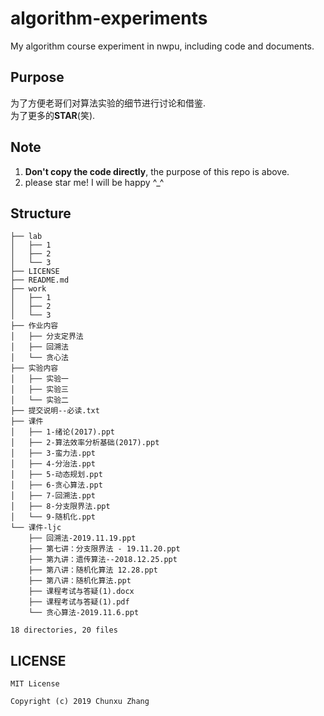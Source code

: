 # algorithm-experiments
My algorithm course experiment in nwpu, including code and documents.  

## Purpose
为了方便老哥们对算法实验的细节进行讨论和借鉴.  
为了更多的**STAR**(笑).  

## Note
1. **Don't copy the code directly**, the purpose of this repo is above.
2. please star me! I will be happy ^\_^  

## Structure
```
├── lab
│   ├── 1
│   ├── 2
│   └── 3
├── LICENSE
├── README.md
├── work
│   ├── 1
│   ├── 2
│   └── 3
├── 作业内容
│   ├── 分支定界法
│   ├── 回溯法
│   └── 贪心法
├── 实验内容
│   ├── 实验一
│   ├── 实验三
│   └── 实验二
├── 提交说明--必读.txt
├── 课件
│   ├── 1-绪论(2017).ppt
│   ├── 2-算法效率分析基础(2017).ppt
│   ├── 3-蛮力法.ppt
│   ├── 4-分治法.ppt
│   ├── 5-动态规划.ppt
│   ├── 6-贪心算法.ppt
│   ├── 7-回溯法.ppt
│   ├── 8-分支限界法.ppt
│   └── 9-随机化.ppt
└── 课件-ljc
    ├── 回溯法-2019.11.19.ppt
    ├── 第七讲：分支限界法 - 19.11.20.ppt
    ├── 第九讲：遗传算法--2018.12.25.ppt
    ├── 第八讲：随机化算法 12.28.ppt
    ├── 第八讲：随机化算法.ppt
    ├── 课程考试与答疑(1).docx
    ├── 课程考试与答疑(1).pdf
    └── 贪心算法-2019.11.6.ppt

18 directories, 20 files
```

## LICENSE
```
MIT License  

Copyright (c) 2019 Chunxu Zhang  
```
